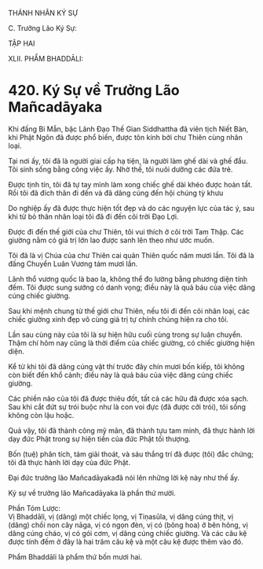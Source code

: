 THÁNH NHÂN KÝ SỰ

C. Trưởng Lão Ký Sự:

TẬP HAI

XLII. PHẨM BHADDĀLI:

# 420. Ký Sự về Trưởng Lão Mañcadāyaka

Khi đấng Bi Mẫn, bậc Lãnh Đạo Thế Gian Siddhattha đã viên tịch Niết Bàn, khi Phật Ngôn đã được phổ biến, được tôn kính bởi chư Thiên cùng nhân loại.

Tại nơi ấy, tôi đã là người giai cấp hạ tiện, là người làm ghế dài và ghế đẩu. Tôi sinh sống bằng công việc ấy. Nhờ thế, tôi nuôi dưỡng các đứa trẻ.

Được tịnh tín, tôi đã tự tay mình làm xong chiếc ghế dài khéo được hoàn tất. Rồi tôi đã đích thân đi đến và đã dâng cúng đến hội chúng tỳ khưu

Do nghiệp ấy đã được thực hiện tốt đẹp và do các nguyện lực của tác ý, sau khi từ bỏ thân nhân loại tôi đã đi đến cõi trời Đạo Lợi.

Được đi đến thế giới của chư Thiên, tôi vui thích ở cõi trời Tam Thập. Các giường nằm có giá trị lớn lao được sanh lên theo như ước muốn.

Tôi đã là vị Chúa của chư Thiên cai quản Thiên quốc năm mươi lần. Tôi đã là đấng Chuyển Luân Vương tám mươi lần.

Lãnh thổ vương quốc là bao la, không thể đo lường bằng phương diện tính đếm. Tôi được sung sướng có danh vọng; điều này là quả báu của việc dâng cúng chiếc giường.

Sau khi mệnh chung từ thế giới chư Thiên, nếu tôi đi đến cõi nhân loại, các chiếc giường xinh đẹp vô cùng giá trị tự chính chúng hiện ra cho tôi.

Lần sau cùng này của tôi là sự hiện hữu cuối cùng trong sự luân chuyển. Thậm chí hôm nay cũng là thời điểm của chiếc giường, có chiếc giường hiện diện.

Kể từ khi tôi đã dâng cúng vật thí trước đây chín mươi bốn kiếp, tôi không còn biết đến khổ cảnh; điều này là quả báu của việc dâng cúng chiếc giường.

Các phiền não của tôi đã được thiêu đốt, tất cả các hữu đã được xóa sạch. Sau khi cắt đứt sự trói buộc như là con voi đực (đã được cởi trói), tôi sống không còn lậu hoặc.

Quả vậy, tôi đã thành công mỹ mãn, đã thành tựu tam minh, đã thực hành lời dạy đức Phật trong sự hiện tiền của đức Phật tối thượng.

Bốn (tuệ) phân tích, tám giải thoát, và sáu thắng trí đã được (tôi) đắc chứng; tôi đã thực hành lời dạy của đức Phật.

Đại đức trưởng lão Mañcadāyakađã nói lên những lời kệ này như thế ấy.

Ký sự về trưởng lão Mañcadāyaka là phần thứ mười.

Phần Tóm Lược:  
Vị Bhaddāli, vị (dâng) một chiếc lọng, vị Tiṇasūla, vị dâng cúng thịt, vị (dâng) chồi non cây nāga, vị có ngọn đèn, vị có (bông hoa) ở bên hông, vị dâng cúng cháo, vị có gói cơm, vị dâng cúng chiếc giường. Và các câu kệ được tính đếm ở đây là hai trăm câu kệ và một câu kệ được thêm vào đó.

Phẩm Bhaddāli là phẩm thứ bốn mươi hai.
